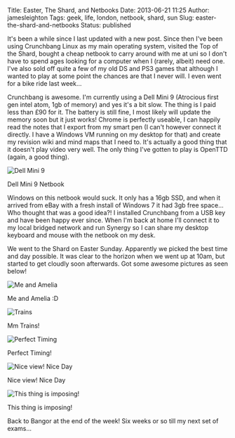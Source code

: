 Title: Easter, The Shard, and Netbooks
Date: 2013-06-21 11:25
Author: jamesleighton
Tags: geek, life, london, netbook, shard, sun
Slug: easter-the-shard-and-netbooks
Status: published

It's been a while since I last updated with a new post. Since then I've been using Crunchbang Linux as my main operating system, visited the Top of the Shard, bought a cheap netbook to carry around with me at uni so I don't have to spend ages looking for a computer when I (rarely, albeit) need one. I've also sold off quite a few of my old DS and PS3 games that although I wanted to play at some point the chances are that I never will. I even went for a bike ride last week...

Crunchbang is awesome. I'm currently using a Dell Mini 9 (Atrocious first gen intel atom, 1gb of memory) and yes it's a bit slow. The thing is I paid less than £90 for it. The battery is still fine, I most likely will update the memory soon but it just works! Chrome is perfectly useable, I can happily read the notes that I export from my smart pen (I can't however connect it directly. I have a Windows VM running on my desktop for that) and create my revision wiki and mind maps that I need to. It's actually a good thing that it doesn't play video very well. The only thing I've gotten to play is OpenTTD (again, a good thing).

![Dell Mini 9](/images/2013-04-08-12.44.05.jpg)

Dell Mini 9 Netbook

Windows on this netbook would suck. It only has a 16gb SSD, and when it arrived from eBay with a fresh install of Windows 7 it had 3gb free space... Who thought that was a good idea?! I installed Crunchbang from a USB key and have been happy ever since. When I'm back at home I'll connect it to my local bridged network and run Synergy so I can share my desktop keyboard and mouse with the netbook on my desk.

We went to the Shard on Easter Sunday. Apparently we picked the best time and day possible. It was clear to the horizon when we went up at 10am, but started to get cloudly soon afterwards. Got some awesome pictures as seen below!

![Me and Amelia](/images/2013-03-31-10.16.12.jpg)

Me and Amelia :D

![Trains](/images/2013-03-31-10.09.03.jpg)

Mm Trains!

![Perfect Timing](/images/2013-03-31-10.26.10.jpg)

Perfect Timing!

![Nice view! Nice Day](/images/2013-03-31-10.08.26.jpg)

Nice view! Nice Day

![This thing is imposing!](/images/2013-03-31-09.21.40.jpg)

This thing is imposing!

Back to Bangor at the end of the week! Six weeks or so till my next set of exams...

